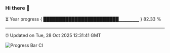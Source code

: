 ### Hi there 👋

⏳ Year progress { ████████████████████████▁▁▁▁▁▁ } 82.33 %

---

⏰ Updated on Tue, 28 Oct 2025 12:31:41 GMT

![Progress Bar CI](https://github.com/liununu/liununu/workflows/Progress%20Bar%20CI/badge.svg)
